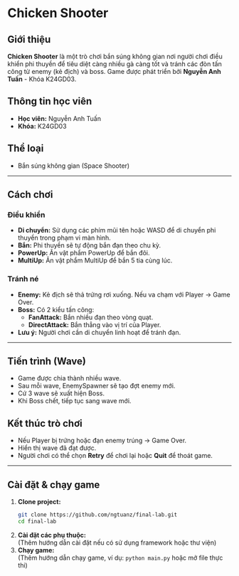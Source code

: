 # Chicken Shooter

## Giới thiệu
**Chicken Shooter** là một trò chơi bắn súng không gian nơi người chơi điều khiển phi thuyền để tiêu diệt càng nhiều gà càng tốt và tránh các đòn tấn công từ enemy (kẻ địch) và boss. Game được phát triển bởi **Nguyễn Anh Tuấn** - Khóa K24GD03.

## Thông tin học viên
- **Học viên:** Nguyễn Anh Tuấn
- **Khóa:** K24GD03

## Thể loại
- Bắn súng không gian (Space Shooter)

---

## Cách chơi

### Điều khiển
- **Di chuyển:** Sử dụng các phím mũi tên hoặc WASD để di chuyển phi thuyền trong phạm vi màn hình.
- **Bắn:** Phi thuyền sẽ tự động bắn đạn theo chu kỳ.
- **PowerUp:** Ăn vật phẩm PowerUp để bắn đôi.
- **MultiUp:** Ăn vật phẩm MultiUp để bắn 5 tia cùng lúc.

### Tránh né
- **Enemy:** Kẻ địch sẽ thả trứng rơi xuống. Nếu va chạm với Player → Game Over.
- **Boss:** Có 2 kiểu tấn công:
  - **FanAttack:** Bắn nhiều đạn theo vòng quạt.
  - **DirectAttack:** Bắn thẳng vào vị trí của Player.
- **Lưu ý:** Người chơi cần di chuyển linh hoạt để tránh đạn.

---

## Tiến trình (Wave)
- Game được chia thành nhiều wave.
- Sau mỗi wave, EnemySpawner sẽ tạo đợt enemy mới.
- Cứ 3 wave sẽ xuất hiện Boss.
- Khi Boss chết, tiếp tục sang wave mới.

## Kết thúc trò chơi
- Nếu Player bị trứng hoặc đạn enemy trúng → Game Over.
- Hiển thị wave đã đạt được.
- Người chơi có thể chọn **Retry** để chơi lại hoặc **Quit** để thoát game.

---

## Cài đặt & chạy game

1. **Clone project:**
   ```bash
   git clone https://github.com/ngtuanz/final-lab.git
   cd final-lab
   ```
2. **Cài đặt các phụ thuộc:**  
   (Thêm hướng dẫn cài đặt nếu có sử dụng framework hoặc thư viện)
3. **Chạy game:**  
   (Thêm hướng dẫn chạy game, ví dụ: `python main.py` hoặc mở file thực thi)


